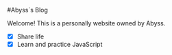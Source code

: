 #Abyss`s Blog

Welcome!
This is a personally website owned by Abyss.

- [x] Share life
- [x] Learn and practice JavaScript